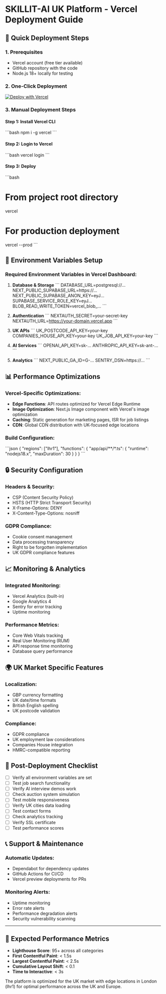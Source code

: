 # SKILLIT-AI UK Platform - Vercel Deployment Guide

## 🚀 Quick Deployment Steps

### 1. Prerequisites
- Vercel account (free tier available)
- GitHub repository with the code
- Node.js 18+ locally for testing

### 2. One-Click Deployment
[![Deploy with Vercel](https://vercel.com/button)](https://vercel.com/new/clone?repository-url=https://github.com/your-username/skillit-ai-uk)

### 3. Manual Deployment Steps

#### Step 1: Install Vercel CLI
\`\`\`bash
npm i -g vercel
\`\`\`

#### Step 2: Login to Vercel
\`\`\`bash
vercel login
\`\`\`

#### Step 3: Deploy
\`\`\`bash
# From project root directory
vercel

# For production deployment
vercel --prod
\`\`\`

## 🔧 Environment Variables Setup

### Required Environment Variables in Vercel Dashboard:

1. **Database & Storage**
   \`\`\`
   DATABASE_URL=postgresql://...
   NEXT_PUBLIC_SUPABASE_URL=https://...
   NEXT_PUBLIC_SUPABASE_ANON_KEY=eyJ...
   SUPABASE_SERVICE_ROLE_KEY=eyJ...
   BLOB_READ_WRITE_TOKEN=vercel_blob_...
   \`\`\`

2. **Authentication**
   \`\`\`
   NEXTAUTH_SECRET=your-secret-key
   NEXTAUTH_URL=https://your-domain.vercel.app
   \`\`\`

3. **UK APIs**
   \`\`\`
   UK_POSTCODE_API_KEY=your-key
   COMPANIES_HOUSE_API_KEY=your-key
   UK_JOB_API_KEY=your-key
   \`\`\`

4. **AI Services**
   \`\`\`
   OPENAI_API_KEY=sk-...
   ANTHROPIC_API_KEY=sk-ant-...
   \`\`\`

5. **Analytics**
   \`\`\`
   NEXT_PUBLIC_GA_ID=G-...
   SENTRY_DSN=https://...
   \`\`\`

## 📊 Performance Optimizations

### Vercel-Specific Optimizations:
- **Edge Functions**: API routes optimized for Vercel Edge Runtime
- **Image Optimization**: Next.js Image component with Vercel's image optimization
- **Caching**: Static generation for marketing pages, ISR for job listings
- **CDN**: Global CDN distribution with UK-focused edge locations

### Build Configuration:
\`\`\`json
{
  "regions": ["lhr1"],
  "functions": {
    "app/api/**/*.ts": {
      "runtime": "nodejs18.x",
      "maxDuration": 30
    }
  }
}
\`\`\`

## 🔒 Security Configuration

### Headers & Security:
- CSP (Content Security Policy)
- HSTS (HTTP Strict Transport Security)
- X-Frame-Options: DENY
- X-Content-Type-Options: nosniff

### GDPR Compliance:
- Cookie consent management
- Data processing transparency
- Right to be forgotten implementation
- UK GDPR compliance features

## 📈 Monitoring & Analytics

### Integrated Monitoring:
- Vercel Analytics (built-in)
- Google Analytics 4
- Sentry for error tracking
- Uptime monitoring

### Performance Metrics:
- Core Web Vitals tracking
- Real User Monitoring (RUM)
- API response time monitoring
- Database query performance

## 🌍 UK Market Specific Features

### Localization:
- GBP currency formatting
- UK date/time formats
- British English spelling
- UK postcode validation

### Compliance:
- GDPR compliance
- UK employment law considerations
- Companies House integration
- HMRC-compatible reporting

## 🚀 Post-Deployment Checklist

- [ ] Verify all environment variables are set
- [ ] Test job search functionality
- [ ] Verify AI interview demos work
- [ ] Check auction system simulation
- [ ] Test mobile responsiveness
- [ ] Verify UK cities data loading
- [ ] Test contact forms
- [ ] Check analytics tracking
- [ ] Verify SSL certificate
- [ ] Test performance scores

## 📞 Support & Maintenance

### Automatic Updates:
- Dependabot for dependency updates
- GitHub Actions for CI/CD
- Vercel preview deployments for PRs

### Monitoring Alerts:
- Uptime monitoring
- Error rate alerts
- Performance degradation alerts
- Security vulnerability scanning

---

## 🎯 Expected Performance Metrics

- **Lighthouse Score**: 95+ across all categories
- **First Contentful Paint**: < 1.5s
- **Largest Contentful Paint**: < 2.5s
- **Cumulative Layout Shift**: < 0.1
- **Time to Interactive**: < 3s

The platform is optimized for the UK market with edge locations in London (lhr1) for optimal performance across the UK and Europe.
